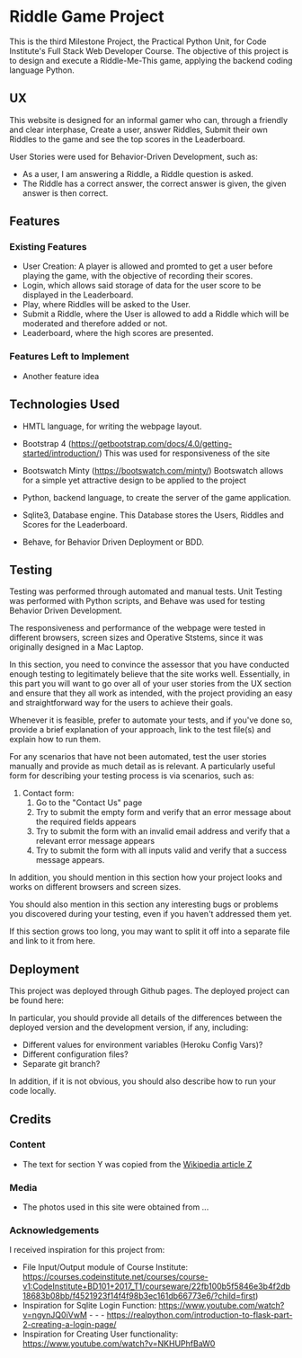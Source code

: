 # Riddle Game Project

This is the third Milestone Project, the Practical Python Unit, for Code Institute's Full Stack Web Developer Course.
The objective of this project is to design and execute a Riddle-Me-This game, applying the backend coding language Python.

## UX

This website is designed for an informal gamer who can, through a friendly and clear interphase, 
Create a user, answer Riddles, Submit their own Riddles to the game and see the top scores in the Leaderboard. 

User Stories were used for Behavior-Driven Development, such as:
- As a user, I am answering a Riddle, a Riddle question is asked. 
- The Riddle has a correct answer, the correct answer is given, the given answer is then correct.


## Features

### Existing Features
- User Creation: A player is allowed and promted to get a user before playing the game, with the objective of recording their scores.
- Login, which allows said storage of data for the user score to be displayed in the Leaderboard.
- Play, where Riddles will be asked to the User.
- Submit a Riddle, where the User is allowed to add a Riddle which will be moderated and therefore added or not.
- Leaderboard, where the high scores are presented.


### Features Left to Implement
- Another feature idea

## Technologies Used

- HMTL language, for writing the webpage layout. 
- Bootstrap 4 (https://getbootstrap.com/docs/4.0/getting-started/introduction/)
    This was used for responsiveness of the site 

- Bootswatch Minty (https://bootswatch.com/minty/)
    Bootswatch allows for a simple yet attractive design to be applied to the project

- Python, backend language, to create the server of the game application.

- Sqlite3, Database engine. 
    This Database stores the Users, Riddles and Scores for the Leaderboard. 

- Behave, for Behavior Driven Deployment or BDD.


## Testing
Testing was performed through automated and manual tests. 
Unit Testing was performed with Python scripts, and Behave was used for testing Behavior Driven Development. 

The responsiveness and performance of the webpage were tested in different browsers, screen sizes and Operative Ststems, since it was originally designed in a Mac Laptop.

In this section, you need to convince the assessor that you have conducted enough testing to 
legitimately believe that the site works well. Essentially, in this part you will want to go 
over all of your user stories from the UX section and ensure that they all work as intended, 
with the project providing an easy and straightforward way for the users to achieve their goals.

Whenever it is feasible, prefer to automate your tests, and if you've done so, provide a brief explanation of your approach, link to the test file(s) and explain how to run them.

For any scenarios that have not been automated, test the user stories manually and provide as much detail as is relevant. A particularly useful form for describing your testing process is via scenarios, such as:

1. Contact form:
    1. Go to the "Contact Us" page
    2. Try to submit the empty form and verify that an error message about the required fields appears
    3. Try to submit the form with an invalid email address and verify that a relevant error message appears
    4. Try to submit the form with all inputs valid and verify that a success message appears.

In addition, you should mention in this section how your project looks and works on different browsers and screen sizes.

You should also mention in this section any interesting bugs or problems you discovered during your testing, even if you haven't addressed them yet.

If this section grows too long, you may want to split it off into a separate file and link to it from here.

## Deployment

This project was deployed through Github pages.
The deployed project can be found here:

In particular, you should provide all details of the differences between the deployed version and the development version, if any, including:
- Different values for environment variables (Heroku Config Vars)?
- Different configuration files?
- Separate git branch?

In addition, if it is not obvious, you should also describe how to run your code locally.


## Credits

### Content
- The text for section Y was copied from the [Wikipedia article Z](https://en.wikipedia.org/wiki/Z)

### Media
- The photos used in this site were obtained from ...

### Acknowledgements

I received inspiration for this project from:
 - File Input/Output module of Course Institute: https://courses.codeinstitute.net/courses/course-v1:CodeInstitute+BD101+2017_T1/courseware/22fb100b5f5846e3b4f2db18683b08bb/f4521923f14f4f98b3ec161db66773e6/?child=first)
 - Inspiration for Sqlite Login Function: https://www.youtube.com/watch?v=ngynJQ0iVwM - - - https://realpython.com/introduction-to-flask-part-2-creating-a-login-page/
 - Inspiration for Creating User functionality: https://www.youtube.com/watch?v=NKHUPhfBaW0